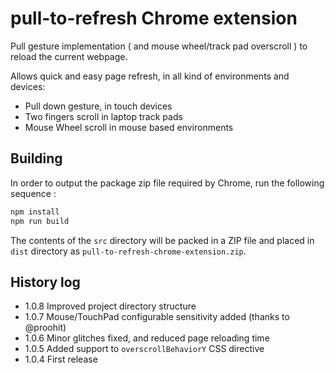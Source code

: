 # pull-to-refresh Chrome extension

Pull gesture implementation ( and mouse wheel/track pad overscroll ) to reload the current webpage.

Allows quick and easy page refresh, in all kind of environments and devices:

- Pull down gesture, in touch devices
- Two fingers scroll in laptop track pads
- Mouse Wheel scroll in mouse based environments


## Building

In order to output the package zip file required by Chrome, run the following sequence :

```bash
npm install
npm run build
```

The contents of the `src` directory will be packed in a ZIP file and placed in `dist` directory as `pull-to-refresh-chrome-extension.zip`.

## History log

- 1.0.8 Improved project directory structure
- 1.0.7 Mouse/TouchPad configurable sensitivity added (thanks to @proohit)
- 1.0.6 Minor glitches fixed, and reduced page reloading time
- 1.0.5 Added support to `overscrollBehaviorY` CSS directive
- 1.0.4 First release
